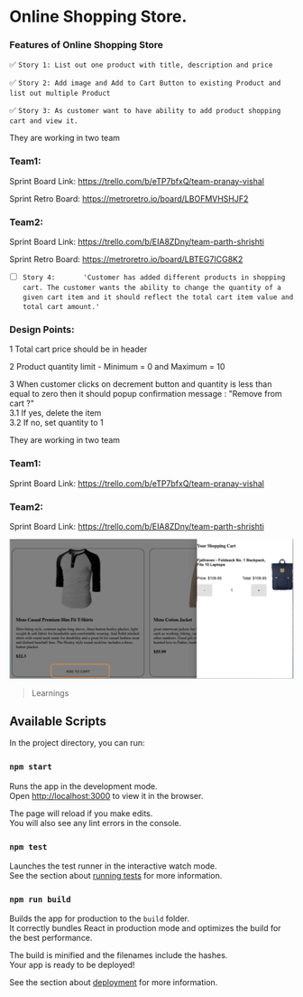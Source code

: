 # Online Shopping Store.

### Features of Online Shopping Store 
:white_check_mark:  `Story 1: List out one product with title, description and price`

:white_check_mark:  `Story 2: Add image and Add to Cart Button to existing Product and list out multiple Product`

:white_check_mark:  `Story 3: As customer want to have ability to add product shopping cart and view it.`

They are working in two team

### Team1:

Sprint Board Link:    https://trello.com/b/eTP7bfxQ/team-pranay-vishal

Sprint Retro Board:   https://metroretro.io/board/LBOFMVHSHJF2

### Team2:

Sprint Board Link:    https://trello.com/b/EIA8ZDny/team-parth-shrishti

Sprint Retro Board:   https://metroretro.io/board/LBTEG7ICG8K2

- [ ] `Story 4:       'Customer has added different products in shopping cart. The customer wants the ability to change the quantity of a given cart item and it should reflect the total cart item value and total cart amount.' 											`

### Design Points:     
1	Total cart price should be in header

2	Product quantity limit - Minimum = 0 and Maximum = 10

3	When customer clicks on decrement button and quantity is less than equal to zero then it should popup confirmation message : "Remove from cart ?"								
     3.1	If yes, delete the item							
     3.2	If no, set quantity to 1

They are working in two team

### Team1:

Sprint Board Link:    https://trello.com/b/eTP7bfxQ/team-pranay-vishal

### Team2:

Sprint Board Link:    https://trello.com/b/EIA8ZDny/team-parth-shrishti

![Product](readme/AddToShoppingCart.png?raw=true "Title")
>Learnings
 
            

## Available Scripts

In the project directory, you can run:

### `npm start`

Runs the app in the development mode.\
Open [http://localhost:3000](http://localhost:3000) to view it in the browser.

The page will reload if you make edits.\
You will also see any lint errors in the console.

### `npm test`

Launches the test runner in the interactive watch mode.\
See the section about [running tests](https://facebook.github.io/create-react-app/docs/running-tests) for more information.

### `npm run build`

Builds the app for production to the `build` folder.\
It correctly bundles React in production mode and optimizes the build for the best performance.

The build is minified and the filenames include the hashes.\
Your app is ready to be deployed!

See the section about [deployment](https://facebook.github.io/create-react-app/docs/deployment) for more information.


